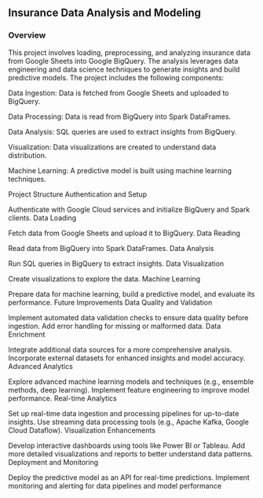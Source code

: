 ## Insurance Data Analysis and Modeling
### Overview
This project involves loading, preprocessing, and analyzing insurance data from Google Sheets into Google BigQuery. The analysis leverages data engineering and data science techniques to generate insights and build predictive models. The project includes the following components:

Data Ingestion: Data is fetched from Google Sheets and uploaded to BigQuery.

Data Processing: Data is read from BigQuery into Spark DataFrames.

Data Analysis: SQL queries are used to extract insights from BigQuery.

Visualization: Data visualizations are created to understand data distribution.

Machine Learning: A predictive model is built using machine learning techniques.

Project Structure
Authentication and Setup

Authenticate with Google Cloud services and initialize BigQuery and Spark clients.
Data Loading

Fetch data from Google Sheets and upload it to BigQuery.
Data Reading

Read data from BigQuery into Spark DataFrames.
Data Analysis

Run SQL queries in BigQuery to extract insights.
Data Visualization

Create visualizations to explore the data.
Machine Learning

Prepare data for machine learning, build a predictive model, and evaluate its performance.
Future Improvements
Data Quality and Validation

Implement automated data validation checks to ensure data quality before ingestion.
Add error handling for missing or malformed data.
Data Enrichment

Integrate additional data sources for a more comprehensive analysis.
Incorporate external datasets for enhanced insights and model accuracy.
Advanced Analytics

Explore advanced machine learning models and techniques (e.g., ensemble methods, deep learning).
Implement feature engineering to improve model performance.
Real-time Analytics

Set up real-time data ingestion and processing pipelines for up-to-date insights.
Use streaming data processing tools (e.g., Apache Kafka, Google Cloud Dataflow).
Visualization Enhancements

Develop interactive dashboards using tools like Power BI or Tableau.
Add more detailed visualizations and reports to better understand data patterns.
Deployment and Monitoring

Deploy the predictive model as an API for real-time predictions.
Implement monitoring and alerting for data pipelines and model performance
